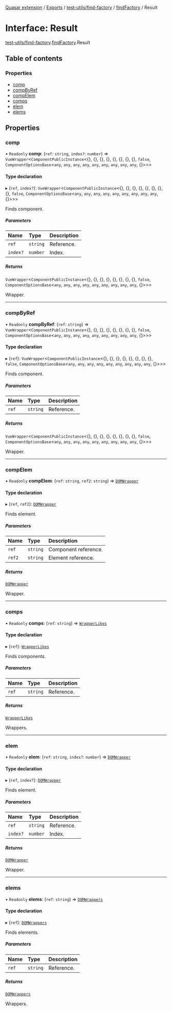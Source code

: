 [Quasar extension](../index.md) / [Exports](../modules.md) / [test-utils/find-factory](../modules/test_utils_find_factory.md) / [findFactory](../modules/test_utils_find_factory.findFactory.md) / Result

# Interface: Result

[test-utils/find-factory](../modules/test_utils_find_factory.md).[findFactory](../modules/test_utils_find_factory.findFactory.md).Result

## Table of contents

### Properties

- [comp](test_utils_find_factory.findFactory.Result.md#comp)
- [compByRef](test_utils_find_factory.findFactory.Result.md#compbyref)
- [compElem](test_utils_find_factory.findFactory.Result.md#compelem)
- [comps](test_utils_find_factory.findFactory.Result.md#comps)
- [elem](test_utils_find_factory.findFactory.Result.md#elem)
- [elems](test_utils_find_factory.findFactory.Result.md#elems)

## Properties

### comp

• `Readonly` **comp**: (`ref`: `string`, `index?`: `number`) => `VueWrapper`<`ComponentPublicInstance`<{}, {}, {}, {}, {}, {}, {}, {}, ``false``, `ComponentOptionsBase`<`any`, `any`, `any`, `any`, `any`, `any`, `any`, `any`, `any`, {}\>\>\>

#### Type declaration

▸ (`ref`, `index?`): `VueWrapper`<`ComponentPublicInstance`<{}, {}, {}, {}, {}, {}, {}, {}, ``false``, `ComponentOptionsBase`<`any`, `any`, `any`, `any`, `any`, `any`, `any`, `any`, `any`, {}\>\>\>

Finds component.

##### Parameters

| Name | Type | Description |
| :------ | :------ | :------ |
| `ref` | `string` | Reference. |
| `index?` | `number` | Index. |

##### Returns

`VueWrapper`<`ComponentPublicInstance`<{}, {}, {}, {}, {}, {}, {}, {}, ``false``, `ComponentOptionsBase`<`any`, `any`, `any`, `any`, `any`, `any`, `any`, `any`, `any`, {}\>\>\>

Wrapper.

___

### compByRef

• `Readonly` **compByRef**: (`ref`: `string`) => `VueWrapper`<`ComponentPublicInstance`<{}, {}, {}, {}, {}, {}, {}, {}, ``false``, `ComponentOptionsBase`<`any`, `any`, `any`, `any`, `any`, `any`, `any`, `any`, `any`, {}\>\>\>

#### Type declaration

▸ (`ref`): `VueWrapper`<`ComponentPublicInstance`<{}, {}, {}, {}, {}, {}, {}, {}, ``false``, `ComponentOptionsBase`<`any`, `any`, `any`, `any`, `any`, `any`, `any`, `any`, `any`, {}\>\>\>

Finds component.

##### Parameters

| Name | Type | Description |
| :------ | :------ | :------ |
| `ref` | `string` | Reference. |

##### Returns

`VueWrapper`<`ComponentPublicInstance`<{}, {}, {}, {}, {}, {}, {}, {}, ``false``, `ComponentOptionsBase`<`any`, `any`, `any`, `any`, `any`, `any`, `any`, `any`, `any`, {}\>\>\>

Wrapper.

___

### compElem

• `Readonly` **compElem**: (`ref`: `string`, `ref2`: `string`) => [`DOMWrapper`](test_utils_core.DOMWrapper.md)

#### Type declaration

▸ (`ref`, `ref2`): [`DOMWrapper`](test_utils_core.DOMWrapper.md)

Finds element.

##### Parameters

| Name | Type | Description |
| :------ | :------ | :------ |
| `ref` | `string` | Component reference. |
| `ref2` | `string` | Element reference. |

##### Returns

[`DOMWrapper`](test_utils_core.DOMWrapper.md)

Wrapper.

___

### comps

• `Readonly` **comps**: (`ref`: `string`) => [`WrapperLikes`](../modules/test_utils_core.md#wrapperlikes)

#### Type declaration

▸ (`ref`): [`WrapperLikes`](../modules/test_utils_core.md#wrapperlikes)

Finds components.

##### Parameters

| Name | Type | Description |
| :------ | :------ | :------ |
| `ref` | `string` | Reference. |

##### Returns

[`WrapperLikes`](../modules/test_utils_core.md#wrapperlikes)

Wrappers.

___

### elem

• `Readonly` **elem**: (`ref`: `string`, `index?`: `number`) => [`DOMWrapper`](test_utils_core.DOMWrapper.md)

#### Type declaration

▸ (`ref`, `index?`): [`DOMWrapper`](test_utils_core.DOMWrapper.md)

Finds element.

##### Parameters

| Name | Type | Description |
| :------ | :------ | :------ |
| `ref` | `string` | Reference. |
| `index?` | `number` | Index. |

##### Returns

[`DOMWrapper`](test_utils_core.DOMWrapper.md)

Wrapper.

___

### elems

• `Readonly` **elems**: (`ref`: `string`) => [`DOMWrappers`](../modules/test_utils_core.md#domwrappers)

#### Type declaration

▸ (`ref`): [`DOMWrappers`](../modules/test_utils_core.md#domwrappers)

Finds elements.

##### Parameters

| Name | Type | Description |
| :------ | :------ | :------ |
| `ref` | `string` | Reference. |

##### Returns

[`DOMWrappers`](../modules/test_utils_core.md#domwrappers)

Wrappers.
